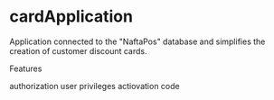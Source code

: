 # cardApplication
Application connected to the "NaftaPos" database and simplifies the creation of customer discount cards.

Features 

authorization 
user privileges
actiovation code 
